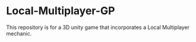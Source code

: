 # Local-Multiplayer-GP
This repository is for a 3D unity game that incorporates a Local Multiplayer mechanic.
